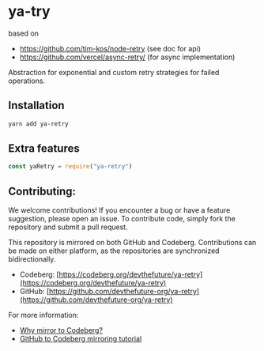 # ya-try

based on
- https://github.com/tim-kos/node-retry (see doc for api)
- https://github.com/vercel/async-retry/ (for async implementation)

Abstraction for exponential and custom retry strategies for failed operations.

## Installation

```sh
yarn add ya-retry
```

## Extra features

```js
const yaRetry = require("ya-retry")

```

## Contributing:

We welcome contributions! If you encounter a bug or have a feature suggestion, please open an issue. To contribute code, simply fork the repository and submit a pull request.

This repository is mirrored on both GitHub and Codeberg. Contributions can be made on either platform, as the repositories are synchronized bidirectionally. 
- Codeberg: [https://codeberg.org/devthefuture/ya-retry](https://codeberg.org/devthefuture/ya-retry)
- GitHub: [https://github.com/devthefuture-org/ya-retry](https://github.com/devthefuture-org/ya-retry)

For more information:
- [Why mirror to Codeberg?](https://codeberg.org/Recommendations/Mirror_to_Codeberg#why-should-we-mirror-to-codeberg)
- [GitHub to Codeberg mirroring tutorial](https://codeberg.org/Recommendations/Mirror_to_Codeberg#github-codeberg-mirroring-tutorial)
